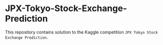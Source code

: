 # JPX-Tokyo-Stock-Exchange-Prediction
This repository contains solution to the Kaggle competition `JPX Tokyo Stock Exchange Prediction`.

